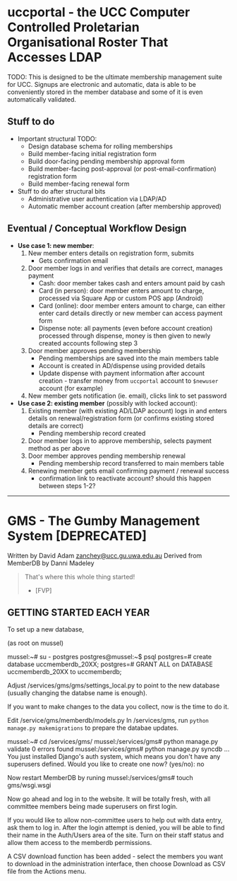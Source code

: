 uccportal - the UCC Computer Controlled Proletarian Organisational Roster That Accesses LDAP
============================================================================================

TODO: This is designed to be the ultimate membership management suite for UCC. Signups are electronic and automatic, data is able to be conveniently stored in the member database and some of it is even automatically validated.

Stuff to do
-----------

- Important structural TODO:
    - Design database schema for rolling memberships
    - Build member-facing initial registration form
    - Build door-facing pending membership approval form
    - Build member-facing post-approval (or post-email-confirmation) registration form
    - Build member-facing renewal form
- Stuff to do after structural bits
    - Administrative user authentication via LDAP/AD
    - Automatic member account creation (after membership approved)

Eventual / Conceptual Workflow Design
-------------------------------------

- __Use case 1: new member__:
    1. New member enters details on registration form, submits
        - Gets confirmation email
    2. Door member logs in and verifies that details are correct, manages payment
        - Cash: door member takes cash and enters amount paid by cash
        - Card (in person): door member enters amount to charge, processed via Square App or custom POS app (Android)
        - Card (online): door member enters amount to charge, can either enter card details directly or new member can access payment form
        - Dispense note: all payments (even before account creation) processed through dispense, money is then given to newly created accounts following step 3
    3. Door member approves pending membership
        - Pending memberships are saved into the main members table
        - Account is created in AD/dispense using provided details
        - Update dispense with payment information after account creation - transfer money from `uccportal` account to `$newuser` account (for example)
    4. New member gets notification (ie. email), clicks link to set password
- __Use case 2: existing member__ (possibly with locked account):
    1. Existing member (with existing AD/LDAP account) logs in and enters details on renewal/registration form (or confirms existing stored details are correct)
        - Pending membership record created
    2. Door member logs in to approve membership, selects payment method as per above
    3. Door member approves pending membership renewal
        - Pending membership record transferred to main members table
    4. Renewing member gets email confirming payment / renewal success
        - confirmation link to reactivate account? should this happen between steps 1-2?

-----------------------------------------------------------

GMS - The Gumby Management System [DEPRECATED]
==============================================
Written by David Adam <zanchey@ucc.gu.uwa.edu.au>
Derived from MemberDB by Danni Madeley

> That's where this whole thing started! 
> - [FVP]

GETTING STARTED EACH YEAR
------------------------

To set up a new database,

(as root on mussel)

mussel:~# su - postgres
postgres@mussel:~$ psql
postgres=# create database uccmemberdb_20XX;
postgres=# GRANT ALL on DATABASE uccmemberdb_20XX to uccmemberdb;

Adjust /services/gms/gms/settings_local.py to point to the new database (usually
changing the databse name is enough).

If you want to make changes to the data you collect, now is the time to do it.

Edit /service/gms/memberdb/models.py
In /services/gms, run `python manage.py makemigrations` to prepare the databae
updates.

mussel:~# cd /services/gms/
mussel:/services/gms# python manage.py validate
0 errors found
mussel:/services/gms# python manage.py syncdb
...
You just installed Django's auth system, which means you don't have any
 superusers defined.
Would you like to create one now? (yes/no): no

Now restart MemberDB by runing
mussel:/services/gms# touch gms/wsgi.wsgi

Now go ahead and log in to the website. It will be totally fresh, with all
committee members being made superusers on first login.

If you would like to allow non-committee users to help out with data entry,
ask them to log in. After the login attempt is denied, you will be able to
find their name in the Auth/Users area of the site. Turn on their staff status
and allow them access to the memberdb permissions.

A CSV download function has been added - select the members you want to
download in the administration interface, then choose Download as CSV file
from the Actions menu.
